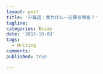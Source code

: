```yaml
---
layout: post
title: '开篇语：我为什么一定要写博客？'
tagline:
categories: Essay
date: '2015-10-03'
tags:
  - Writing
comments:
published: true

---
```


